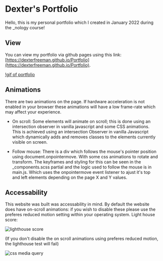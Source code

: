 # Dexter's Portfolio

Hello, this is my personal portfolio which I created in January 2022 during the _nology course!

## View

You can view my portfolio via github pages using this link: [https://dexterfreeman.github.io/Portfolio](https://dexterfreeman.github.io/Portfolio). 

[!gif of portfolio](./images/portfolio.gif)

## Animations
There are two animations on the page. If hardware acceleration is not enabled in your browser these animations will have a low frame-rate which may affect your experience. 

- On scroll: Some elements will animate on scroll; this is done using an intersection observer in vanilla javascript and some CSS animations. This is achieved using an intersection Observer in vanilla Javascript which dynamically adds and removes classes to the elements currently visible on screen. 

- Follow mouse: There is a div which follows the mouse's pointer position using document.onpointermove. With some css animations to rotate and transform.  The keyframes and styling for this can be seen in the _components.scss partial and the logic used to follow the mouse is in main.js. Which uses the onpointermove event listener to ajust it's top and left elements depending on the page X and Y values. 

## Accessability 
This website was built was accessability in mind. By default the website does have on-scroll animations: if you wish to disable these please use the preferes reduced motion setting within your operating system. 
Light house score: 

![lighthouse score](https://i.ibb.co/hHJGcPC/lighthouse-score.jpg)


(If you don't disable the on scroll animations using preferes reduced motion, the lighthouse test will fail)

![css media query](https://i.ibb.co/brYj5TT/carbon.png)

